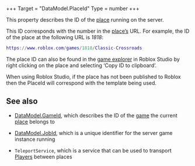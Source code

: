 +++
Target = "DataModel.PlaceId"
Type = number
+++

This property describes the ID of the [place](https://developer.roblox.com/search#stq=Place) running on the server.This ID corresponds with the number in the [place’s](https://developer.roblox.com/search#stq=Place) URL. For example, the ID of the place at the following URL is *1818*:```luahttps://www.roblox.com/games/1818/Classic-Crossroads```The place ID can also be found in the [game explorer][1] in Roblox Studio by right clicking on the place and selecting ‘Copy ID to clipboard’.When using Roblox Studio, if the place has not been published to Roblox then the PlaceId will correspond with the template being used.## See also - [DataModel.GameId](https://developer.roblox.com/api-reference/property/DataModel/GameId), which describes the ID of the [game](https://developer.roblox.com/search#stq=Multi%20Place%20Games) the current [place](https://developer.roblox.com/search#stq=Place) belongs to - [DataModel.JobId](https://developer.roblox.com/api-reference/property/DataModel/JobId), which is a unique identifier for the server game instance running - `TeleportService`, which is a service that can be used to transport [Players](https://developer.roblox.com/api-reference/class/Player) between places[1]: https://www.robloxdev.com/resources/studio/Game-Explorer